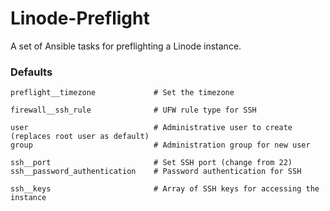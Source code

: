 # Linode-Preflight
A set of Ansible tasks for preflighting a Linode instance.

### Defaults

    preflight__timezone             # Set the timezone
    
    firewall__ssh_rule              # UFW rule type for SSH

    user                            # Administrative user to create (replaces root user as default)
    group                           # Administration group for new user
    
    ssh__port                       # Set SSH port (change from 22)
    ssh__password_authentication    # Password authentication for SSH
    
    ssh__keys                       # Array of SSH keys for accessing the instance